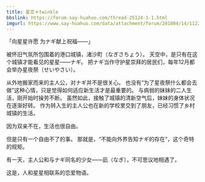 ```yaml
---
title: 星恋＊twinkle
bbslink: https://forum.say-huahuo.com/thread-25124-1-1.html
imgurl: https://www.say-huahuo.com/data/attachment/forum/201804/14/112211vnu9dndd80kctv6c.jpg
---
```


「向星星许愿    为ナギ献上祝福——」

被怀旧气氛所包围着的港口城镇，渚沙町（なぎさちょう）。
天空中，是只有在这个城镇才能看见的星星——ナギ。
把ナギ当作守护星崇拜的居民们，每年12月都会举办星夜祭（せいやさい）。

从外地搬家而来的主人公，对ナギ并不是很关心。
也没有“为了星夜祭什么都会去做”这种心情，只是觉得如何适应新生活才是最重要的。
与病弱的妹妹的二人生活，刚开始时操劳不断。
虽然如此，接触了城镇的清新空气后，妹妹的身体状况在逐渐好转。
作为转入生的主人公也在新的学校里交到了朋友，已经习惯了乡村城镇的生活。

因为双亲不在，生活也很自由。

但是只有一个自由不了的事。
那就是，“不能向外界告知ナギ的存在”，这个奇特的规矩。

有一天，主人公和与ナギ同名的少女——凪（なぎ），不可思议地相遇了。

这是，人和星星相联系的恋爱物语。<!--more-->
